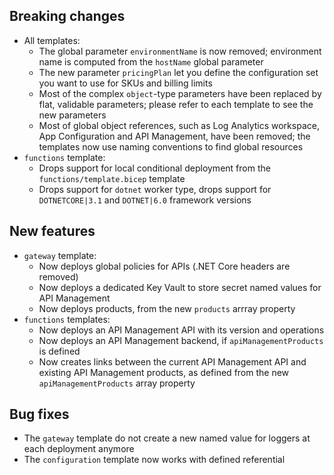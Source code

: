 [//]: # (Format this CHANGELOG.md with these titles:)
[//]: # (Breaking changes)
[//]: # (New features)
[//]: # (Bug fixes)
[//]: # (Minor changes)

## Breaking changes

- All templates:
  - The global parameter `environmentName` is now removed; environment name is computed from the `hostName` global parameter
  - The new parameter `pricingPlan` let you define the configuration set you want to use for SKUs and billing limits
  - Most of the complex `object`-type parameters have been replaced by flat, validable parameters; please refer to each template to see the new parameters
  - Most of global object references, such as Log Analytics workspace, App Configuration and API Management, have been removed; the templates now use naming conventions to find global resources
- `functions` template:
  - Drops support for local conditional deployment from the `functions/template.bicep` template
  - Drops support for `dotnet` worker type, drops support for `DOTNETCORE|3.1` and `DOTNET|6.0` framework versions

## New features

- `gateway` template:
  - Now deploys global policies for APIs (.NET Core headers are removed)
  - Now deploys a dedicated Key Vault to store secret named values for API Management
  - Now deploys products, from the new `products` arrray property
- `functions` templates:
  - Now deploys an API Management API with its version and operations
  - Now deploys an API Management backend, if `apiManagementProducts` is defined
  - Now creates links between the current API Management API and existing API Management products, as defined from the new `apiManagementProducts` array property

## Bug fixes

- The `gateway` template do not create a new named value for loggers at each deployment anymore
- The `configuration` template now works with defined referential
